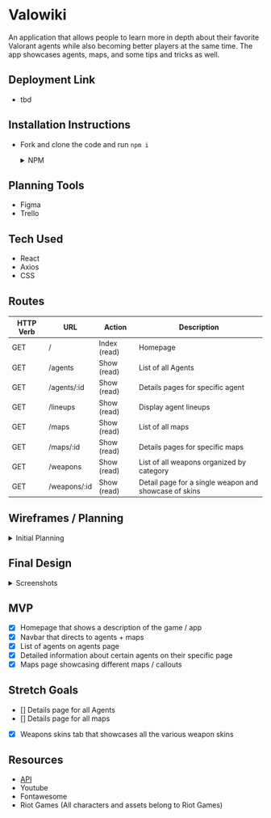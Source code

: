 # Valowiki

An application that allows people to learn more in depth about their favorite Valorant agents while also becoming better players at the same time. The app showcases agents, maps, and some tips and tricks as well. 

## Deployment Link
- tbd

## Installation Instructions
- Fork and clone the code and run `npm i` 
  <details>
    <summary> NPM </summary>

    - axios
    - react
    - react-dom
    - react-icons
    - react-player
    - react-router-dom

  </details>

## Planning Tools
* Figma
* Trello

## Tech Used
* React
* Axios
* CSS

## Routes
| **HTTP Verb**| **URL** |  **Action**| **Description**
|------------|-------------|------------|------------|
| GET        | /      | Index (read)  | Homepage
| GET         | /agents       |  Show (read) |  List of all Agents
| GET     | /agents/:id |  Show (read)    | Details pages for specific agent
| GET     | /lineups | Show (read) | Display agent lineups
| GET     | /maps | Show (read)    | List of all maps
| GET         | /maps/:id      | Show (read) |  Details pages for specific maps
| GET     | /weapons | Show (read)    | List of all weapons organized by category
| GET         | /weapons/:id      | Show (read) |  Detail page for a single weapon and showcase of skins

## Wireframes / Planning

<details>
    <summary>Initial Planning</summary>

![Home](./public/images/home.png)

![Agent-List](./public/images/agent-list.png)

![Sova](./public/images/sova.png)

![Brimstone](./public/images/brimstone.png)

![Viper](./public/images/viper.png)

![Sova lineup](./public/images/lineups.png)

</details>

## Final Design

<details>
    <summary>Screenshots</summary>

![Home](./public/images/final/homepage.jpg)

![Agent-List](./public/images/final/agents.jpg)

![Jett](./public/images/final/jett.jpg)

![Maps](./public/images/final/maps.jpg)

![Icebox](./public/images/final/icebox.jpg)

![Sova lineup](./public/images/final/lineups.png)

</details>

## MVP
- [X] Homepage that shows a description of the game / app 
- [X] Navbar that directs to agents + maps
- [X] List of agents on agents page 
- [X] Detailed information about certain agents on their specific page
- [X] Maps page showcasing different maps / callouts

## Stretch Goals
- [] Details page for all Agents
- [] Details page for all maps
- [X] Weapons skins tab that showcases all the various weapon skins

## Resources
    
- [API](https://dash.valorant-api.com/)
- Youtube
- Fontawesome
- Riot Games (All characters and assets belong to Riot Games)